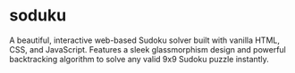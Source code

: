 # soduku
A beautiful, interactive web-based Sudoku solver built with vanilla HTML, CSS, and JavaScript. Features a sleek glassmorphism design and powerful backtracking algorithm to solve any valid 9x9 Sudoku puzzle instantly.
